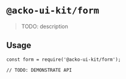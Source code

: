 # `@acko-ui-kit/form`

> TODO: description

## Usage

```
const form = require('@acko-ui-kit/form');

// TODO: DEMONSTRATE API
```
